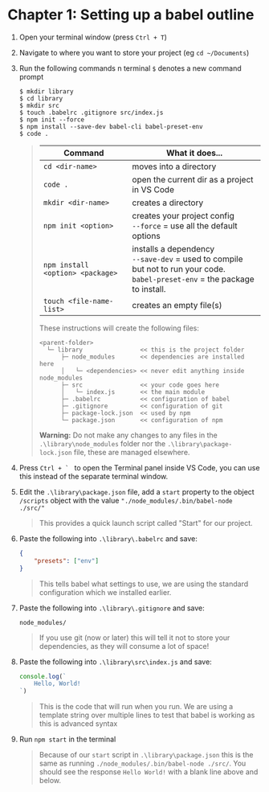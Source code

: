 # Chapter 1: Setting up a babel outline

1. Open your terminal window (press `Ctrl + T`) 
2. Navigate to where you want to store your project (eg `cd ~/Documents`) 
3. Run the following commands n terminal 
	`$` denotes a new command prompt
	```
	$ mkdir library
	$ cd library
	$ mkdir src
	$ touch .babelrc .gitignore src/index.js
	$ npm init --force
	$ npm install --save-dev babel-cli babel-preset-env
	$ code .
	```
	> | Command | What it does... |
	> | --- | --- |
	> |  `cd <dir-name>` | moves into a directory |
	> | `code .` | open the current dir as a project in VS Code |
	> | `mkdir <dir-name>` | creates a directory |
	> | `npm init <option>` | creates your project config<br/>`--force` = use all the default options |
	> | `npm install <option> <package>` | installs a dependency<br/>`--save-dev` = used to compile but not to run your code.<br/>`babel-preset-env` = the package to install. |
	> | `touch <file-name-list>` | creates an empty file(s) |
	>
	> These instructions will create the following files:
	> ```  
	> <parent-folder>
	>   └─ library                << this is the project folder	
	>       ├─ node_modules       << dependencies are installed here
	>       │   └─ <dependencies> << never edit anything inside node_modules
	>       ├─ src                << your code goes here
	>       │   └─ index.js       << the main module
	>       ├─ .babelrc           << configuration of babel
	>       ├─ .gitignore         << configuration of git
	>       ├─ package-lock.json  << used by npm
	>       └─ package.json       << configuration of npm
	>```
	> **Warning:** Do not make any changes to any files in the `.\library\node_modules` folder nor the `.\library\package-lock.json` file, these are managed elsewhere.

4. Press ``Ctrl + ` `` to open the Terminal panel inside VS Code, you can use this instead of the separate terminal window.
5. Edit the `.\library\package.json` file, add a `start` property to the object `/scripts` object with the value `"./node_modules/.bin/babel-node ./src/"`
	> This provides a quick launch script called "Start" for our project.
	
6. Paste the following into `.\library\.babelrc` and save:
	``` json
	{
		"presets": ["env"]
	}
	```
	> This tells babel what settings to use, we are using the standard configuration which we installed earlier.
	
7. Paste the following into `.\library\.gitignore` and save:
	```
	node_modules/
	```
	> If you use git (now or later) this will tell it not to store your dependencies, as they will consume a lot of space!
	
8. Paste the following into `.\library\src\index.js` and save:
	``` js
	console.log(`
		Hello, World!
	`)
	
	```
	> This is the code that will run when you run.
	> We are using a template string over multiple lines to test that babel is working as this is advanced syntax
	
9. Run `npm start` in the terminal
	> Because of our `start` script in `.\library\package.json` this is the same as running `./node_modules/.bin/babel-node ./src/`.
	> You should see the response `Hello World!` with a blank line above and below.